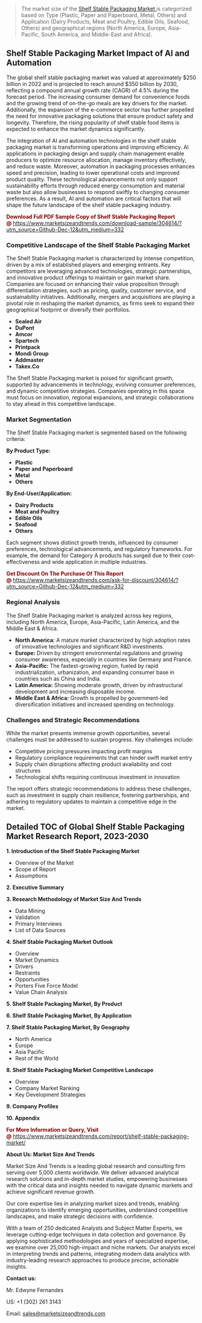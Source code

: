 <blockquote><p>The market size of the <a href="https://www.marketsizeandtrends.com/download-sample/304614/?utm_source=Github-Dec-12&amp;utm_medium=332" target="_blank">Shelf Stable Packaging Market </a>is categorized based on Type (Plastic, Paper and Paperboard, Metal, Others) and Application (Dairy Products, Meat and Poultry, Edible Oils, Seafood, Others) and geographical regions (North America, Europe, Asia-Pacific, South America, and Middle-East and Africa).</p></blockquote><p><h2>Shelf Stable Packaging Market Impact of AI and Automation</h2><p>The global shelf stable packaging market was valued at approximately $250 billion in 2022 and is projected to reach around $350 billion by 2030, reflecting a compound annual growth rate (CAGR) of 4.5% during the forecast period. The increasing consumer demand for convenience foods and the growing trend of on-the-go meals are key drivers for the market. Additionally, the expansion of the e-commerce sector has further propelled the need for innovative packaging solutions that ensure product safety and longevity. Therefore, the rising popularity of shelf stable food items is expected to enhance the market dynamics significantly.</p><p>The integration of AI and automation technologies in the shelf stable packaging market is transforming operations and improving efficiency. AI applications in packaging design and supply chain management enable producers to optimize resource allocation, manage inventory effectively, and reduce waste. Moreover, automation in packaging processes enhances speed and precision, leading to lower operational costs and improved product quality. These technological advancements not only support sustainability efforts through reduced energy consumption and material waste but also allow businesses to respond swiftly to changing consumer preferences. As a result, AI and automation are critical factors that will shape the future landscape of the shelf stable packaging industry.</p></p><p><strong><span style="color: #800000;">Download Full PDF Sample Copy of Shelf Stable Packaging Report @</span>&nbsp;</strong><a href="https://www.marketsizeandtrends.com/download-sample/304614/?utm_source=Github-Dec-12&amp;utm_medium=332">https://www.marketsizeandtrends.com/download-sample/304614/?utm_source=Github-Dec-12&amp;utm_medium=332</a></p><h3>Competitive Landscape of the Shelf Stable Packaging Market</h3><p>The Shelf Stable Packaging market is characterized by intense competition, driven by a mix of established players and emerging entrants. Key competitors are leveraging advanced technologies, strategic partnerships, and innovative product offerings to maintain or gain market share. Companies are focused on enhancing their value proposition through differentiation strategies, such as pricing, quality, customer service, and sustainability initiatives. Additionally, mergers and acquisitions are playing a pivotal role in reshaping the market dynamics, as firms seek to expand their geographical footprint or diversify their portfolios.</p><p><strong><p><ul><li>Sealed Air </li><li> DuPont </li><li> Amcor </li><li> Spartech </li><li> Printpack </li><li> Mondi Group </li><li> Addmaster </li><li> Takex.Co</p></li></ul></p></strong></p><p>The Shelf Stable Packaging market is poised for significant growth, supported by advancements in technology, evolving consumer preferences, and dynamic competitive strategies. Companies operating in this space must focus on innovation, regional expansions, and strategic collaborations to stay ahead in this competitive landscape.</p><h3>Market Segmentation</h3><p>The Shelf Stable Packaging market is segmented based on the following criteria:</p><p><strong>By Product Type:</strong></p><p><strong><p><ul><li>Plastic </li><li> Paper and Paperboard </li><li> Metal </li><li> Others</p></li></ul></p></strong></p><p><strong>By End-User/Application:</strong></p><p><strong><p><ul><li>Dairy Products </li><li> Meat and Poultry </li><li> Edible Oils </li><li> Seafood </li><li> Others</p></li></ul></p></strong></p><p>Each segment shows distinct growth trends, influenced by consumer preferences, technological advancements, and regulatory frameworks. For example, the demand for Category A products has surged due to their cost-effectiveness and wide application in multiple industries.</p><p><strong><span style="color: #800000;">Get Discount On The Purchase Of This Report @&nbsp;</span></strong><a href="https://www.marketsizeandtrends.com/ask-for-discount/304614/?utm_source=Github-Dec-12&amp;utm_medium=332">https://www.marketsizeandtrends.com/ask-for-discount/304614/?utm_source=Github-Dec-12&amp;utm_medium=332</a></p><h3>Regional Analysis</h3><p>The Shelf Stable Packaging market is analyzed across key regions, including North America, Europe, Asia-Pacific, Latin America, and the Middle East &amp; Africa.</p><ul><li><strong>North America:</strong> A mature market characterized by high adoption rates of innovative technologies and significant R&amp;D investments.</li><li><strong>Europe:</strong> Driven by stringent environmental regulations and growing consumer awareness, especially in countries like Germany and France.</li><li><strong>Asia-Pacific:</strong> The fastest-growing region, fueled by rapid industrialization, urbanization, and expanding consumer base in countries such as China and India.</li><li><strong>Latin America:</strong> Showing moderate growth, driven by infrastructural development and increasing disposable income.</li><li><strong>Middle East &amp; Africa:</strong> Growth is propelled by government-led diversification initiatives and increased spending on technology.</li></ul><h3>Challenges and Strategic Recommendations</h3><p>While the market presents immense growth opportunities, several challenges must be addressed to sustain progress. Key challenges include:</p><ul><li>Competitive pricing pressures impacting profit margins</li><li>Regulatory compliance requirements that can hinder swift market entry</li><li>Supply chain disruptions affecting product availability and cost structures</li><li>Technological shifts requiring continuous investment in innovation</li></ul><p>The report offers strategic recommendations to address these challenges, such as investment in supply chain resilience, fostering partnerships, and adhering to regulatory updates to maintain a competitive edge in the market.</p><h2>Detailed TOC of Global Shelf Stable Packaging Market Research Report, 2023-2030</h2><p><strong>1. Introduction of the Shelf Stable Packaging Market</strong></p><ul><li>Overview of the Market</li><li>Scope of Report</li><li>Assumptions&nbsp;</li></ul><p><strong>2. Executive Summary</strong></p><p><strong>3. Research Methodology of <strong>Market Size And Trends</strong></strong></p><ul><li>Data Mining</li><li>Validation</li><li>Primary Interviews</li><li>List of Data Sources&nbsp;</li></ul><p><strong>4. Shelf Stable Packaging Market Outlook</strong></p><ul><li>Overview</li><li>Market Dynamics</li><li>Drivers</li><li>Restraints</li><li>Opportunities</li><li>Porters Five Force Model</li><li>Value Chain Analysis&nbsp;</li></ul><p><strong>5. Shelf Stable Packaging Market, By Product</strong></p><p><strong>6. Shelf Stable Packaging Market, By Application</strong></p><p><strong>7. Shelf Stable Packaging Market, By Geography</strong></p><ul><li>North America</li><li>Europe</li><li>Asia Pacific</li><li>Rest of the World&nbsp;</li></ul><p><strong>8. Shelf Stable Packaging Market Competitive Landscape</strong></p><ul><li>Overview</li><li>Company Market Ranking</li><li>Key Development Strategies&nbsp;</li></ul><p><strong>9. Company Profiles</strong></p><p><strong>10. Appendix</strong></p><p><strong><span style="color: #800000;">For More Information or Query, Visit @&nbsp;</span></strong><a href="https://www.marketsizeandtrends.com/report/shelf-stable-packaging-market/">https://www.marketsizeandtrends.com/report/shelf-stable-packaging-market/</a></p><p></p><p><strong>About Us:&nbsp;Market Size And Trends</strong></p><p>Market Size And Trends&nbsp;is a leading global research and consulting firm serving over 5,000 clients worldwide. We deliver advanced analytical research solutions and in-depth market studies, empowering businesses with the critical data and insights needed to navigate dynamic markets and achieve significant revenue growth.</p><p>Our core expertise lies in analyzing market sizes and trends, enabling organizations to identify emerging opportunities, understand competitive landscapes, and make strategic decisions with confidence.</p><p>With a team of 250 dedicated Analysts and Subject Matter Experts, we leverage cutting-edge techniques in data collection and governance. By applying sophisticated methodologies and years of specialized expertise, we examine over 25,000 high-impact and niche markets. Our analysts excel in interpreting trends and patterns, integrating modern data analytics with industry-leading research approaches to produce precise, actionable insights.</p><p><strong>Contact us:</strong></p><p>Mr. Edwyne Fernandes</p><p>US: +1 (302) 261 3143</p><p>Email: <a href="mailto:sales@marketsizeandtrends.com">sales@marketsizeandtrends.com</a>&nbsp;</p>
